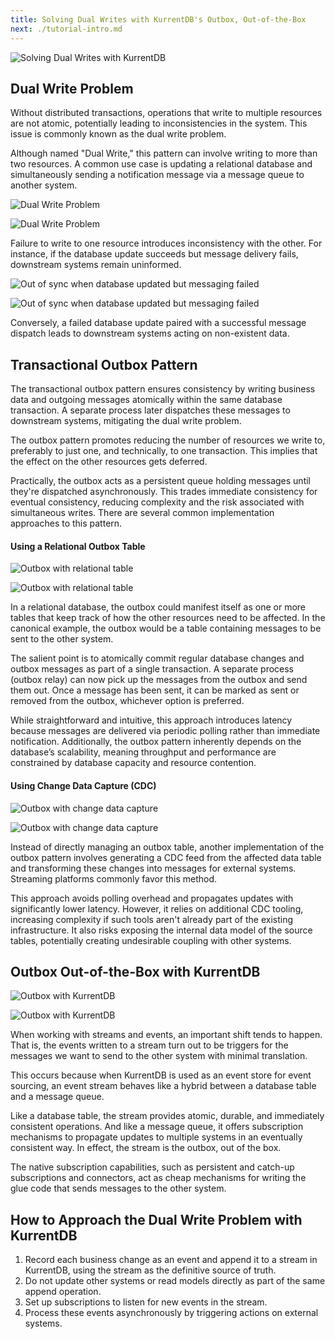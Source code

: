 ```yaml
---
title: Solving Dual Writes with KurrentDB's Outbox, Out-of-the-Box
next: ./tutorial-intro.md
---
```


![Solving Dual Writes with KurrentDB](./images/outbox-hero.png)

## Dual Write Problem
Without distributed transactions, operations that write to multiple resources are not atomic, potentially leading to inconsistencies in the system. This issue is commonly known as the dual write problem.

Although named "Dual Write," this pattern can involve writing to more than two resources. A common use case is updating a relational database and simultaneously sending a notification message via a message queue to another system. 

![Dual Write Problem](./images/dual-write-problem.png#light)

![Dual Write Problem](./images/dual-write-problem-dark.png#dark)

Failure to write to one resource introduces inconsistency with the other. For instance, if the database update succeeds but message delivery fails, downstream systems remain uninformed.

![Out of sync when database updated but messaging failed](./images/dual-write-problem-failed-messaging.png#light)

![Out of sync when database updated but messaging failed](./images/dual-write-problem-failed-messaging-dark.png#dark)

Conversely, a failed database update paired with a successful message dispatch leads to downstream systems acting on non-existent data.

## Transactional Outbox Pattern
The transactional outbox pattern ensures consistency by writing business data and outgoing messages atomically within the same database transaction. A separate process later dispatches these messages to downstream systems, mitigating the dual write problem.

The outbox pattern promotes reducing the number of resources we write to, preferably to just one, and technically, to one transaction. This 
implies that the effect on the other resources gets deferred.

Practically, the outbox acts as a persistent queue holding messages until they're dispatched asynchronously. This trades immediate consistency for eventual consistency, reducing complexity and the risk associated with simultaneous writes.
There are several common implementation approaches to this pattern.

#### Using a Relational Outbox Table

![Outbox with relational table](./images/outbox-with-database-table.png#light)

![Outbox with relational table](./images/outbox-with-database-table-dark.png#dark)

In a relational database, the outbox could manifest itself as one or more tables that keep track of how the other resources need to be affected. In the canonical example, the outbox would be a table containing messages to be sent to the other system. 

The salient point is to atomically commit regular database changes and outbox messages as part of a single transaction. A separate process (outbox relay) can now pick up the messages from the outbox and send them out. Once a message has been sent, it can be marked as sent or removed from the outbox, whichever option is preferred.

While straightforward and intuitive, this approach introduces latency because messages are delivered via periodic polling rather than immediate notification. Additionally, the outbox pattern inherently depends on the database’s scalability, meaning throughput and performance are constrained by database capacity and resource contention.

#### Using Change Data Capture (CDC)

![Outbox with change data capture](./images/outbox-with-cdc.png#light)

![Outbox with change data capture](./images/outbox-with-cdc-dark.png#dark)

Instead of directly managing an outbox table, another implementation of the outbox pattern involves generating a CDC feed from the affected data table and transforming these changes into messages for external systems. Streaming platforms commonly favor this method.

This approach avoids polling overhead and propagates updates with significantly lower latency. However, it relies on additional CDC tooling, increasing complexity if such tools aren't already part of the existing infrastructure. It also risks exposing the internal data model of the source tables, potentially creating undesirable coupling with other systems.

## Outbox Out-of-the-Box with KurrentDB

![Outbox with KurrentDB](./images/outbox-with-kurrentdb.png#light)

![Outbox with KurrentDB](./images/outbox-with-kurrentdb-dark.png#dark)

When working with streams and events, an important shift tends to happen. That is, the events written to a stream turn out to be triggers for the messages we want to send to the other system with minimal translation. 

This occurs because when KurrentDB is used as an event store for event sourcing, an event stream behaves like a hybrid between a database table and a message queue.

Like a database table, the stream provides atomic, durable, and immediately consistent operations. And like a message queue, it offers subscription mechanisms to propagate updates to multiple systems in an eventually consistent way.
In effect, the stream is the outbox, out of the box.

The native subscription capabilities, such as persistent and catch-up subscriptions and connectors, act as cheap mechanisms for writing the glue code that sends messages to the other system.

## How to Approach the Dual Write Problem with KurrentDB
1. Record each business change as an event and append it to a stream in KurrentDB, using the stream as the definitive source of truth.
2. Do not update other systems or read models directly as part of the same append operation.
3. Set up subscriptions to listen for new events in the stream.
4. Process these events asynchronously by triggering actions on external systems.
